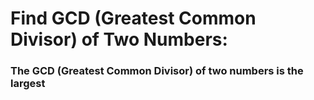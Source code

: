 # Find GCD (Greatest Common Divisor) of Two Numbers:
### The GCD (Greatest Common Divisor) of two numbers is the largest
